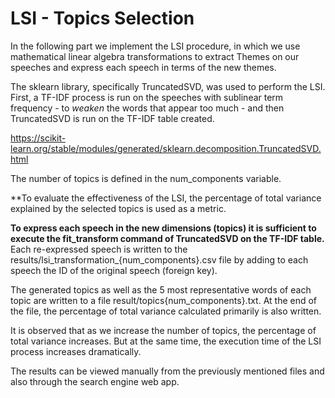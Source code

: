 # LSI - Topics Selection

In the following part we implement the LSI procedure, in which we use mathematical linear algebra transformations to extract Themes on our speeches and express each speech in terms of the new themes.

The sklearn library, specifically TruncatedSVD, was used to perform the LSI. First, a TF-IDF process is run on the speeches with sublinear term frequency - to _weaken_ the words that appear too much - and then TruncatedSVD is run on the TF-IDF table created.

<https://scikit-learn.org/stable/modules/generated/sklearn.decomposition.TruncatedSVD.html>

The number of topics is defined in the num_components variable.

**To evaluate the effectiveness of the LSI, the percentage of total variance explained by the selected topics is used as a metric.

**To express each speech in the new dimensions (topics) it is sufficient to execute the fit_transform command of TruncatedSVD on the TF-IDF table.** Each re-expressed speech is written to the results/lsi_transformation_{num_components}.csv file by adding to each speech the ID of the original speech (foreign key).

The generated topics as well as the 5 most representative words of each topic are written to a file result/topics{num_components}.txt. At the end of the file, the percentage of total variance calculated primarily is also written.

It is observed that as we increase the number of topics, the percentage of total variance increases. But at the same time, the execution time of the LSI process increases dramatically.

The results can be viewed manually from the previously mentioned files and also through the search engine web app.